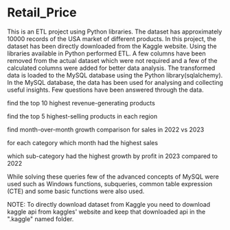 # Retail_Price

This is an ETL project using Python libraries. The dataset has approximately 10000 records of the USA market of different products. In this project, the dataset has been directly downloaded from the Kaggle website. Using the libraries available in Python performed ETL. A few columns have been removed from the actual dataset which were not required and a few of the calculated columns were added for better data analysis. The transformed data is loaded to the MySQL database using the Python library(sqlalchemy). In the MySQL database, the data has been used for analysing and collecting useful insights. Few questions have been answered through the data. 

find the top 10 highest revenue-generating products

find the top 5 highest-selling products in each region

find month-over-month growth comparison for sales in 2022 vs 2023

for each category which month had the highest sales

which sub-category had the highest growth by profit in 2023 compared to 2022

While solving these queries few of the advanced concepts of MySQL were used such as Windows functions, subqueries, common table expression (CTE) and some basic functions were also used.

NOTE: To directly download dataset from Kaggle you need to download kaggle api from kaggles' website and keep that downloaded api in the ".kaggle" named folder.

